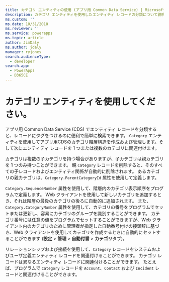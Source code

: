 ```yaml
---
title: カテゴリ エンティティの使用 (アプリ用 Common Data Service) | Microsoft Docs
description: カテゴリ エンティティを使用したエンティティ レコードの分類について説明します。
ms.custom: ''
ms.date: 10/31/2018
ms.reviewer: ''
ms.service: powerapps
ms.topic: article
author: JimDaly
ms.author: jdaly
manager: ryjones
search.audienceType:
  - developer
search.app:
  - PowerApps
  - D365CE
---
```

# <a name="use-the-category-entity"></a>カテゴリ エンティティを使用してください。

アプリ用 Common Data Service (CDS) でエンティティ レコードを分類すると、レコードにタグをつけるのに便利で簡単に検索できます。 `Category` エンティティを使用してアプリ用CDSのカテゴリ階層構造を作成および管理します。そして次にエンティティ レコードを 1 つまたは複数のカテゴリに関連付けます。  
  
 カテゴリは複数の子カテゴリを持つ場合がありますが、子カテゴリは親カテゴリを 1 つのみ持つことができます。 親 `Category` レコードを削除すると、そのすべての子レコードおよびエンティティ関係が自動的に削除されます。 あるカテゴリの親カテゴリは、`Category.ParentCategoryId` 属性を使用して定義します。  
  
 `Category.SequenceNumber` 属性を使用して、階層内のカテゴリ表示順序をプログラムで定義します。  Web クライアントを使用して新しいカテゴリを追加するとき、それは階層の最後のカテゴリの後ろに自動的に追加されます。 また、`Category.CategoryNumber` 属性を使用して、カテゴリの番号をプログラムでセットまたは更新し、容易にカテゴリのグループを識別することができます。 カテゴリ番号には任意の値をプログラムでセットすることができますが、Web クライアント内のカテゴリのために管理者が指定した自動番号付けの接頭辞に基づき、Web クライアントを使用してカテゴリを作成するときに自動的にセットすることができます (**設定** > **管理** > **自動付番** > **カテゴリ**タブ)。  
  
 リレーションシップおよび接続を使用して、`Category` レコードをシステムおよびユーザ定義エンティティ レコードを関連付けることができます。 カテゴリ レコードは異なるエンティティ レコードに関連付けることができます。 たとえば、プログラムで `Category` レコードを `Account`、`Contact` および `Incident` レコードと関連付けることができます。   

